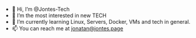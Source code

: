 - 👋 Hi, I’m @Jontes-Tech
- 👀 I’m the most interested in new TECH
- 🌱 I’m currently learning Linux, Servers, Docker, VMs and tech in general.
- 📫 You can reach me at jonatan@jontes.page
